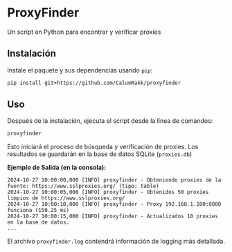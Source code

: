 # ProxyFinder

Un script en Python para encontrar y verificar proxies

## Instalación

Instale el paquete y sus dependencias usando `pip`:

```bash
pip install git+https://github.com/CalumRakk/proxyfinder
```

## Uso

Después de la instalación, ejecuta el script desde la línea de comandos:

```bash
proxyfinder
```

Esto iniciará el proceso de búsqueda y verificación de proxies. Los resultados se guardarán en la base de datos SQLite (`proxies.db`)

**Ejemplo de Salida (en la consola):**

```
2024-10-27 10:00:00,000 [INFO] proxyfinder - Obteniendo proxies de la fuente: https://www.sslproxies.org/ (tipo: table)
2024-10-27 10:00:05,000 [INFO] proxyfinder - Obtenidos 50 proxies limpios de https://www.sslproxies.org/
2024-10-27 10:00:10,000 [INFO] proxyfinder - Proxy 192.168.1.100:8080 funciona (150.25 ms)
2024-10-27 10:00:15,000 [INFO] proxyfinder - Actualizados 10 proxies en la base de datos.
...
```

El archivo `proxyfinder.log` contendrá información de logging más detallada.
